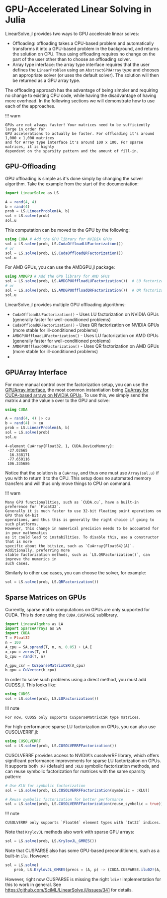 # GPU-Accelerated Linear Solving in Julia

LinearSolve.jl provides two ways to GPU accelerate linear solves:

  - Offloading: offloading takes a CPU-based problem and automatically transforms it into a
    GPU-based problem in the background, and returns the solution on CPU. Thus using
    offloading requires no change on the part of the user other than to choose an offloading
    solver.
  - Array type interface: the array type interface requires that the user defines the
    `LinearProblem` using an `AbstractGPUArray` type and chooses an appropriate solver
    (or uses the default solver). The solution will then be returned as a GPU array type.

The offloading approach has the advantage of being simpler and requiring no change to
existing CPU code, while having the disadvantage of having more overhead. In the following
sections we will demonstrate how to use each of the approaches.

!!! warn
    
    GPUs are not always faster! Your matrices need to be sufficiently large in order for
    GPU accelerations to actually be faster. For offloading it's around 1,000 x 1,000 matrices
    and for Array type interface it's around 100 x 100. For sparse matrices, it is highly
    dependent on the sparsity pattern and the amount of fill-in.

## GPU-Offloading

GPU offloading is simple as it's done simply by changing the solver algorithm. Take the
example from the start of the documentation:

```julia
import LinearSolve as LS

A = rand(4, 4)
b = rand(4)
prob = LS.LinearProblem(A, b)
sol = LS.solve(prob)
sol.u
```

This computation can be moved to the GPU by the following:

```julia
using CUDA # Add the GPU library for NVIDIA GPUs
sol = LS.solve(prob, LS.CudaOffloadLUFactorization())
# or
sol = LS.solve(prob, LS.CudaOffloadQRFactorization())
sol.u
```

For AMD GPUs, you can use the AMDGPU.jl package:

```julia
using AMDGPU # Add the GPU library for AMD GPUs
sol = LS.solve(prob, LS.AMDGPUOffloadLUFactorization())  # LU factorization
# or
sol = LS.solve(prob, LS.AMDGPUOffloadQRFactorization())  # QR factorization
sol.u
```

LinearSolve.jl provides multiple  GPU offloading algorithms:
- `CudaOffloadLUFactorization()` - Uses LU factorization on NVIDIA GPUs (generally faster for well-conditioned problems)
- `CudaOffloadQRFactorization()` - Uses QR factorization on NVIDIA GPUs (more stable for ill-conditioned problems)
- `AMDGPUOffloadLUFactorization()` - Uses LU factorization on AMD GPUs (generally faster for well-conditioned problems)
- `AMDGPUOffloadQRFactorization()` - Uses QR factorization on AMD GPUs (more stable for ill-conditioned problems)
- 
## GPUArray Interface

For more manual control over the factorization setup, you can use the
[GPUArray interface](https://juliagpu.github.io/GPUArrays.jl/dev/), the most common
instantiation being [CuArray for CUDA-based arrays on NVIDIA GPUs](https://cuda.juliagpu.org/stable/usage/array/).
To use this, we simply send the matrix `A` and the value `b` over to the GPU and solve:

```julia
using CUDA

A = rand(4, 4) |> cu
b = rand(4) |> cu
prob = LS.LinearProblem(A, b)
sol = LS.solve(prob)
sol.u
```

```
4-element CuArray{Float32, 1, CUDA.DeviceMemory}:
 -27.02665
  16.338171
 -77.650116
 106.335686
```

Notice that the solution is a `CuArray`, and thus one must use `Array(sol.u)` if you with
to return it to the CPU. This setup does no automated memory transfers and will thus only
move things to CPU on command.

!!! warn
    
    Many GPU functionalities, such as `CUDA.cu`, have a built-in preference for `Float32`.
    Generally it is much faster to use 32-bit floating point operations on GPU than 64-bit
    operations, and thus this is generally the right choice if going to such platforms.
    However, this change in numerical precision needs to be accounted for in your mathematics
    as it could lead to instabilities. To disable this, use a constructor that is more
    specific about the bitsize, such as `CuArray{Float64}(A)`. Additionally, preferring more
    stable factorization methods, such as `LS.QRFactorization()`, can improve the numerics in
    such cases.

Similarly to other use cases, you can choose the solver, for example:

```julia
sol = LS.solve(prob, LS.QRFactorization())
```

## Sparse Matrices on GPUs

Currently, sparse matrix computations on GPUs are only supported for CUDA. This is done using
the `CUDA.CUSPARSE` sublibrary.

```julia
import LinearAlgebra as LA
import SparseArrays as SA
import CUDA
T = Float32
n = 100
A_cpu = SA.sprand(T, n, n, 0.05) + LA.I
x_cpu = zeros(T, n)
b_cpu = rand(T, n)

A_gpu_csr = CuSparseMatrixCSR(A_cpu)
b_gpu = CuVector(b_cpu)
```

In order to solve such problems using a direct method, you must add
[CUDSS.jl](https://github.com/exanauts/CUDSS.jl). This looks like:

```julia
using CUDSS
sol = LS.solve(prob, LS.LUFactorization())
```

!!! note
    
    For now, CUDSS only supports CuSparseMatrixCSR type matrices.

For high-performance sparse LU factorization on GPUs, you can also use CUSOLVERRF.jl:

```julia
using CUSOLVERRF
sol = LS.solve(prob, LS.CUSOLVERRFFactorization())
```

CUSOLVERRF provides access to NVIDIA's cusolverRF library, which offers significant 
performance improvements for sparse LU factorization on GPUs. It supports both 
`:RF` (default) and `:KLU` symbolic factorization methods, and can reuse symbolic 
factorization for matrices with the same sparsity pattern:

```julia
# Use KLU for symbolic factorization
sol = LS.solve(prob, LS.CUSOLVERRFFactorization(symbolic = :KLU))

# Reuse symbolic factorization for better performance
sol = LS.solve(prob, LS.CUSOLVERRFFactorization(reuse_symbolic = true))
```

!!! note
    
    CUSOLVERRF only supports `Float64` element types with `Int32` indices.

Note that `KrylovJL` methods also work with sparse GPU arrays:

```julia
sol = LS.solve(prob, LS.KrylovJL_GMRES())
```

Note that CUSPARSE also has some GPU-based preconditioners, such as a built-in `ilu`. However:

```julia
sol = LS.solve(
    prob, LS.KrylovJL_GMRES(precs = (A, p) -> (CUDA.CUSPARSE.ilu02!(A, 'O'), LA.I)))
```

However, right now CUSPARSE is missing the right `ldiv!` implementation for this to work
in general. See https://github.com/SciML/LinearSolve.jl/issues/341 for details.
